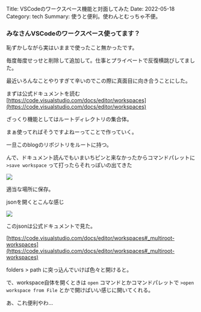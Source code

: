 Title: VSCodeのワークスペース機能と対面してみた
Date: 2022-05-18
Category: tech
Summary: 使うと便利。使わんとむっちゃ不便。

### みなさんVSCodeのワークスペース使ってます？

恥ずかしながら実はいままで使ったこと無かったです。

毎度毎度せっせと削除して追加して。仕事とプライベートで反復横跳びしてました。

最近いろんなことやりすぎて辛いのでこの際に真面目に向き合うことにした。

まずは公式ドキュメントを読む [https://code.visualstudio.com/docs/editor/workspaces](https://code.visualstudio.com/docs/editor/workspaces)

ざっくり機能としてはルートディレクトリの集合体。

まぁ使ってればそうですよねーってことで作っていく。

一旦このblogのリポジトリをルートに持つ。

んで、ドキュメント読んでもいまいちピンと来なかったからコマンドパレットに `>save workspace` って打ったらそれっぽいの出てきた

<img src="https://i.imgur.com/BiSgio9.png">

適当な場所に保存。

jsonを開くとこんな感じ

<img src="https://i.imgur.com/86v0HIk.png">


このjsonは公式ドキュメントで見た。

[https://code.visualstudio.com/docs/editor/workspaces#_multiroot-workspaces](https://code.visualstudio.com/docs/editor/workspaces#_multiroot-workspaces)

folders > path に突っ込んでいけば色々と開けると。

で、workspace自体を開くときは `open` コマンドとかコマンドパレットで `>open workspace from File` とかで開けばいい感じに開いてくれる。

あ、これ便利やわ…
